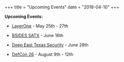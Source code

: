 +++
title = "Upcoming Events"
date = "2018-04-10"
+++

**__Upcoming Events:__**

* [LayerOne](https://www.layerone.org/) - May 25th - 27th

* [BSIDES SATX](http://www.bsidessatx.com/) - June 16th

* [Deep East Texas Security](https://twitter.com/DetSecOrg) - June 28th

* [DefCon 26](https://www.defcon.org/) - August 9th - 12th